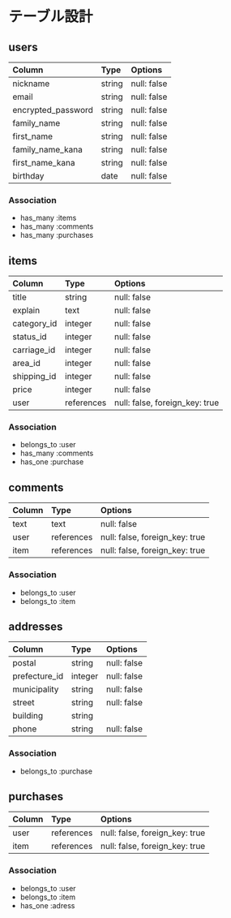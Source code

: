 # テーブル設計

## users

| Column               | Type       | Options                        |
|:---------------------|:-----------|:-------------------------------|
| nickname             | string     | null: false                    |
| email                | string     | null: false                    |
| encrypted_password   | string     | null: false                    |
| family_name          | string     | null: false                    |
| first_name           | string     | null: false                    |
| family_name_kana     | string     | null: false                    |
| first_name_kana      | string     | null: false                    |
| birthday             | date       | null: false                    |

### Association

- has_many :items
- has_many :comments
- has_many :purchases

## items

| Column      | Type       | Options                        |
|:------------|:-----------|:-------------------------------|
| title       | string     | null: false                    |
| explain     | text       | null: false                    |
| category_id | integer    | null: false                    |
| status_id   | integer    | null: false                    |
| carriage_id | integer    | null: false                    |
| area_id     | integer    | null: false                    |
| shipping_id | integer    | null: false                    |
| price       | integer    | null: false                    |
| user        | references | null: false, foreign_key: true |

### Association

- belongs_to :user
- has_many :comments
- has_one :purchase

## comments

| Column | Type       | Options                        |
|:-------|:-----------|:-------------------------------|
| text   | text       | null: false                    |
| user   | references | null: false, foreign_key: true |
| item   | references | null: false, foreign_key: true |

### Association

- belongs_to :user
- belongs_to :item

## addresses

| Column         | Type       | Options                        |
|:---------------|:-----------|:-------------------------------|
| postal         | string     | null: false                    |
| prefecture_id  | integer    | null: false                    |
| municipality   | string     | null: false                    |
| street         | string     | null: false                    |
| building       | string     |                                |
| phone          | string     | null: false                    |

### Association

- belongs_to :purchase

## purchases

| Column   | Type       | Options                        |
|:---------|:-----------|:-------------------------------|
| user     | references | null: false, foreign_key: true |
| item     | references | null: false, foreign_key: true |

### Association

- belongs_to :user
- belongs_to :item
- has_one :adress
